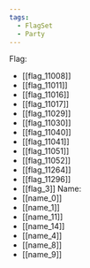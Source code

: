 ```yaml
---
tags:
  - FlagSet
  - Party
---
```

Flag:
- [[flag_11008]]
- [[flag_11011]]
- [[flag_11016]]
- [[flag_11017]]
- [[flag_11029]]
- [[flag_11030]]
- [[flag_11040]]
- [[flag_11041]]
- [[flag_11051]]
- [[flag_11052]]
- [[flag_11264]]
- [[flag_11296]]
- [[flag_3]]
Name:
- [[name_0]]
- [[name_1]]
- [[name_11]]
- [[name_14]]
- [[name_4]]
- [[name_8]]
- [[name_9]]
